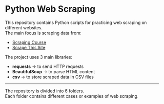 # Python Web Scraping  

This repository contains Python scripts for practicing web scraping on different websites.  
The main focus is scraping data from:  
- [Scraping Course](https://www.scrapingcourse.com/)  
- [Scrape This Site](https://www.scrapethissite.com/)  

The project uses 3 main libraries:  
- **requests** → to send HTTP requests  
- **BeautifulSoup** → to parse HTML content  
- **csv** → to store scraped data in CSV files  

---

The repository is divided into 6 folders.  
Each folder contains different cases or examples of web scraping.  

